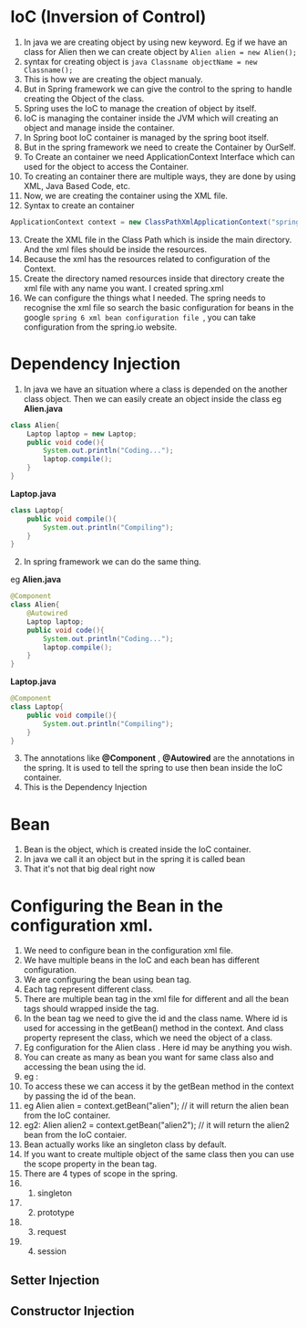# IoC (Inversion of Control)

1. In java we are creating object by using new keyword. Eg if we have an class for Alien then we can create object by `Alien alien = new Alien();`
2. syntax for creating object is `java Classname objectName = new Classname();`
3. This is how we are creating the object manualy.
4. But in Spring framework we can give the control to the spring to handle creating the Object of the class.
5. Spring uses the IoC to manage the creation of object by itself.
6. IoC is managing the container inside the JVM which will creating an object and manage inside the container.
7. In Spring boot IoC container is managed by the spring boot itself.
8. But in the spring framework we need to create the Container by OurSelf.
9. To Create an container we need ApplicationContext Interface which can used for the object to access the Container.
10. To creating an container there are multiple ways, they are done by using XML, Java Based Code, etc.
11. Now, we are creating the container using the XML file.
12. Syntax to create an container

```java
ApplicationContext context = new ClassPathXmlApplicationContext("spring.xml");
```

13. Create the XML file in the Class Path which is inside the main directory. And the xml files should be inside the resources.
14. Because the xml has the resources related to configuration of the Context.
15. Create the directory named resources inside that directory create the xml file with any name you want. I created spring.xml
16. We can configure the things what I needed. The spring needs to recognise the xml file so search the basic configuration for beans in the google `spring 6 xml bean configuration file `, you can take configuration from the spring.io website.

# Dependency Injection

1. In java we have an situation where a class is depended on the another class object. Then we can easily create an object inside the class
   eg
   **Alien.java**

```java
class Alien{
    Laptop laptop = new Laptop;
    public void code(){
        System.out.println("Coding...");
        laptop.compile();
    }
}
```

**Laptop.java**

```java
class Laptop{
    public void compile(){
        System.out.println("Compiling");
    }
}
```

2. In spring framework we can do the same thing.

eg **Alien.java**

```java
@Component
class Alien{
    @Autowired
    Laptop laptop;
    public void code(){
        System.out.println("Coding...");
        laptop.compile();
    }
}
```

**Laptop.java**

```java
@Component
class Laptop{
    public void compile(){
        System.out.println("Compiling");
    }
}
```

3. The annotations like **@Component** , **@Autowired** are the annotations in the spring. It is used to tell the spring to use then bean inside the IoC container.
4. This is the Dependency Injection

# Bean

1. Bean is the object, which is created inside the IoC container.
2. In java we call it an object but in the spring it is called bean
3. That it's not that big deal right now

# Configuring the Bean in the configuration xml.

1. We need to configure bean in the configuration xml file.
2. We have multiple beans in the IoC and each bean has different configuration.
3. We are configuring the bean using bean tag. <bean></bean>
4. Each tag represent different class.
5. There are multiple bean tag in the xml file for different and all the bean tags should wrapped inside the <beans></beans> tag.
6. In the bean tag we need to give the id and the class name. Where id is used for accessing in the getBean() method in the context. And class property represent the class, which we need the object of a class.
7. Eg configuration for the Alien class <bean id="alien" class="com.arunpragash.Alien"></bean> . Here id may be anything you wish.
8. You can create as many as bean you want for same class also and accessing the bean using the id.
9. eg : <beans><bean id="alien" class="com.arunpragash.Alien"></bean><bean id="alien2" class="com.arunpragash.Alien"></bean><bean id="laptop" class="com.arunpragash.Laptop"></bean></beans>
10. To access these we can access it by the getBean method in the context by passing the id of the bean.
11. eg Alien alien = context.getBean("alien"); // it will return the alien bean from the IoC container.
12. eg2: Alien alien2 = context.getBean("alien2"); // it will return the alien2 bean from the IoC contaier.
13. Bean actually works like an singleton class by default.
14. If you want to create multiple object of the same class then you can use the scope property in the bean tag.
15. There are 4 types of scope in the spring.
16. 1. singleton
17. 2. prototype
18. 3. request
19. 4. session


## Setter Injection

## Constructor Injection
